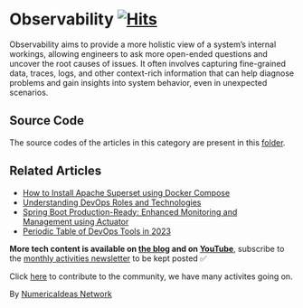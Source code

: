 # Observability&nbsp;[![Hits](https://hits.seeyoufarm.com/api/count/incr/badge.svg?url=https%3A%2F%2Fgithub.com%2Fnumerica-ideas%2Fcommunity%2Ftree%2Fmaster%2Fobservability&count_bg=%2379C83D&title_bg=%23555555&icon=&icon_color=%23E7E7E7&title=hits&edge_flat=false)](https://numericaideas.com/blog/category/tech/observability/)

Observability aims to provide a more holistic view of a system’s internal workings, allowing engineers to ask more open-ended questions and uncover the root causes of issues. It often involves capturing fine-grained data, traces, logs, and other context-rich information that can help diagnose problems and gain insights into system behavior, even in unexpected scenarios.

## Source Code
The source codes of the articles in this category are present in this [folder](./).

## Related Articles
<!-- TAG-POSTS-LIST:START -->
- [How to Install Apache Superset using Docker Compose](https://numericaideas.com/blog/install-apache-superset-via-docker-compose/)
- [Understanding DevOps Roles and Technologies](https://numericaideas.com/blog/understanding-devops-roles-and-technologies/)
- [Spring Boot Production-Ready: Enhanced Monitoring and Management using Actuator](https://numericaideas.com/blog/spring-boot-actuator/)
- [Periodic Table of DevOps Tools in 2023](https://numericaideas.com/blog/devops-periodic-table/)
<!-- TAG-POSTS-LIST:END -->

**More tech content is available on [the blog](https://numericaideas.com/blog/) and on [YouTube](https://www.youtube.com/@numericaideas/channels?sub_confirmation=1)**, subscribe to the [monthly activities newsletter](https://numericaideas.com/blog/category/news/) to be kept posted ✅

Click [here](https://numericaideas.com/#activities) to contribute to the community, we have many activites going on.

By [NumericaIdeas Network](https://numericaideas.com)
